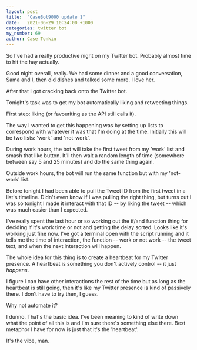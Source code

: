 ```yaml
---
layout: post
title:  "CaseBot9000 update 1"
date:   2021-06-29 10:24:00 +1000
categories: twitter bot
my_number: 69
author: Case Tonkin
---
```


So I've had a really productive night on my Twitter bot. Probably almost time to hit the hay actually.

Good night overall, really. We had some dinner and a good conversation, Sama and I, then did dishes and talked some more. I love her.

After that I got cracking back onto the Twitter bot.

Tonight's task was to get my bot automatically liking and retweeting things.

First step: liking (or favouriting as the API still calls it).

The way I wanted to get this happening was by setting up lists to correspond with whatever it was that I'm doing at the time. Initially this will be two lists: 'work' and 'not-work'.

During work hours, the bot will take the first tweet from my 'work' list and smash that like button. It'll then wait a random length of time (somewhere between say 5 and 25 minutes) and do the same thing again.

Outside work hours, the bot will run the same function but with my 'not-work' list.

Before tonight I had been able to pull the Tweet ID from the first tweet in a list's timeline. Didn't even know if I was pulling the right thing, but turns out I was so tonight I made it interact with that ID -- by liking the tweet -- which was much easier than I expected.

I've really spent the last hour or so working out the if/and function thing for deciding if it's work time or not and getting the delay sorted. Looks like it's working just fine now. I've got a terminal open with the script running and it tells me the time of interaction, the function -- work or not work -- the tweet text, and when the next interaction will happen.

The whole idea for this thing is to create a heartbeat for my Twitter presence. A heartbeat is something you don't actively control -- it just <em>happens</em>.

I figure I can have other interactions the rest of the time but as long as the heartbeat is still going, then it's like my Twitter presence is kind of passively there. I don't have to try then, I guess.

Why not automate it?

I dunno. That's the basic idea. I've been meaning to kind of write down what the point of all this is and I'm sure there's something else there. Best metaphor I have for now is just that it's the 'heartbeat'.

It's the vibe, man.
